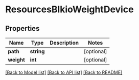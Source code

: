 # ResourcesBlkioWeightDevice

## Properties
Name | Type | Description | Notes
------------ | ------------- | ------------- | -------------
**path** | **string** |  | [optional] 
**weight** | **int** |  | [optional] 

[[Back to Model list]](../../README.md#documentation-for-models) [[Back to API list]](../../README.md#documentation-for-api-endpoints) [[Back to README]](../../README.md)

